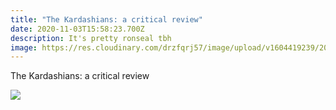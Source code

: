 ```yaml
---
title: "The Kardashians: a critical review"
date: 2020-11-03T15:58:23.700Z
description: It's pretty ronseal tbh
image: https://res.cloudinary.com/drzfqrj57/image/upload/v1604419239/20200110_ozzy_om_hp_qstibf.jpg
---
```

The Kardashians: a critical review

![](https://res.cloudinary.com/drzfqrj57/image/upload/v1604419239/20200110_ozzy_om_hp_qstibf.jpg)